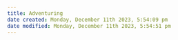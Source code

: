 ```yaml
---
title: Adventuring
date created: Monday, December 11th 2023, 5:54:09 pm
date modified: Monday, December 11th 2023, 5:54:51 pm
---
```

